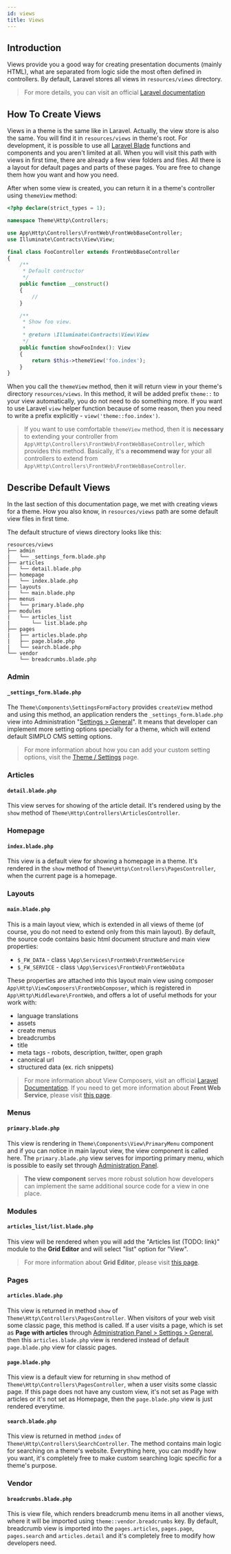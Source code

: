 ```yaml
---
id: views
title: Views
---
```


## Introduction

Views provide you a good way for creating presentation documents (mainly HTML), what are separated from logic side the most 
often defined in controllers. By default, Laravel stores all views in `resources/views` directory.

> For more details, you can visit an official [Laravel documentation](https://laravel.com/docs/5.8/views)

## How To Create Views

Views in a theme is the same like in Laravel. Actually, the view store is also the same. You will find it in `resources/views` in 
theme's root. For development, it is possible to use all [Laravel Blade](https://laravel.com/docs/5.8/blade) functions and components 
and you aren't limited at all. When you will visit this path with views in first time, there are already a few view folders and files. 
All there is a layout for default pages and parts of these pages. You are free to change them how you want and how you need.

After when some view is created, you can return it in a theme's controller using `themeView` method:
```php
<?php declare(strict_types = 1);

namespace Theme\Http\Controllers;

use App\Http\Controllers\FrontWeb\FrontWebBaseController;
use Illuminate\Contracts\View\View;

final class FooController extends FrontWebBaseController
{
    /**
     * Default contructor
     */
    public function __construct()
    {
        //
    }

    /**
     * Show foo view.
     *
     * @return \Illuminate\Contracts\View\View
     */
    public function showFooIndex(): View
    {
        return $this->themeView('foo.index');
    }
}
```
When you call the `themeView` method, then it will return view in your theme's directory `resources/views`. In this method, it will be added prefix 
`theme::` to your view automatically, you do not need to do something more. If you want to use Laravel `view` helper function because of 
some reason, then you need to write a prefix explicitly - `view('theme::foo.index')`. 

> If you want to use comfortable `themeView` method, then it is **necessary** to extending your controller from `App\Http\Controllers\FrontWeb\FrontWebBaseController`, 
which provides this method. Basically, it's a **recommend way** for your all controllers to extend from `App\Http\Controllers\FrontWeb\FrontWebBaseController`.

## Describe Default Views

In the last section of this documentation page, we met with creating views for a theme. How you also know, in `resources/views` path 
are some default view files in first time.

The default structure of views directory looks like this:
```text
resources/views
├── admin
|   └── _settings_form.blade.php
├── articles
|   └── detail.blade.php
├── homepage
|   └── index.blade.php
├── layouts
|   └── main.blade.php
├── menus
|   └── primary.blade.php
├── modules
|   └── articles_list
|       └── list.blade.php
├── pages
|   ├── articles.blade.php
|   ├── page.blade.php
|   └── search.blade.php
└── vendor
    └── breadcrumbs.blade.php
```

### Admin 

#### `_settings_form.blade.php`
The `Theme\Components\SettingsFormFactory` provides `createView` method and using this method, an application renders the `_settings_form.blade.php` view into Administration "[Settings > General](../getting-started/setting#general)". 
It means that developer can implement more setting options specially for a theme, which will extend default SIMPLO CMS setting options.

> For more information about how you can add your custom setting options, visit the [Theme / Settings](../theme/setting.md) page.

### Articles 

#### `detail.blade.php`
This view serves for showing of the article detail. It's rendered using by the `show` method of `Theme\Http\Controllers\ArticlesController`.

### Homepage 

#### `index.blade.php`
This view is a default view for showing a homepage in a theme. It's rendered in the `show` method of `Theme\Http\Controllers\PagesController`, when
the current page is a homepage.

### Layouts 

#### `main.blade.php`

This is a main layout view, which is extended in all views of theme (of course, you do not need to extend only from this main layout). 
By default, the source code contains basic html document structure and main view properties: 
- `$_FW_DATA` - class `\App\Services\FrontWeb\FrontWebService`
- `$_FW_SERVICE` - class `\App\Services\FrontWeb\FrontWebData`

These properties are attached into this layout main view using composer `App\Http\ViewComposers\FrontWebComposer`, which is registered in 
`App\Http\Middleware\FrontWeb`, and offers a lot of useful methods for your work with:
- language translations
- assets
- create menus
- breadcrumbs
- title
- meta tags - robots, description, twitter, open graph
- canonical url
- structured data (ex. rich snippets)

> For more information about View Composers, visit an official [Laravel Documentation](https://laravel.com/docs/5.8/views#view-composers).
> If you need to get more information about **Front Web Service**, please visit [this page](../services/front-web.md).

### Menus 

#### `primary.blade.php`
This view is rendering in `Theme\Components\View\PrimaryMenu` component and if you can notice in main layout view, the view component is called here.
The `primary.blade.php` view serves for importing primary menu, which is possible to easily set through [Administration Panel](../getting-started/setting.md).

> **The view component** serves more robust solution how developers can implement the same additional source code for a view in one place.

### Modules 

#### `articles_list/list.blade.php`
This view will be rendered when you will add the "Articles list (TODO: link)" module to the **Grid Editor** and will select "list" option for "View".

> For more information about **Grid Editor**, please visit [this page](../core/grid-editor.md).

### Pages 

#### `articles.blade.php`
This view is returned in method `show` of `Theme\Http\Controllers\PagesController`. When visitors of your web visit some classic page, this method is called.
If a user visits a page, which is set as **Page with articles** through [Administration Panel > Settings > General](../getting-started/setting.md#general), then this `articles.blade.php` 
view is rendered instead of default `page.blade.php` view for classic pages.

#### `page.blade.php`
This view is a default view for returning in `show` method of `Theme\Http\Controllers\PagesController`, when a user visits some classic page. If this page does not have any custom view,
it's not set as Page with articles or it's not set as Homepage, then the `page.blade.php` view is just rendered everytime.

#### `search.blade.php`
This view is returned in method `index` of `Theme\Http\Controllers\SearchController`. The method contains main logic for searching on a theme's website. Everything here, you can
modify how you want, it's completely free to make custom searching logic specific for a theme's purpose.

### Vendor 

#### `breadcrumbs.blade.php`
This is view file, which renders breadcrumb menu items in all another views, where it will be imported using `theme::vendor.breadcrumbs` key. By default, 
breadcrumb view is imported into the `pages.articles`, `pages.page`, `pages.search` and `articles.detail` and it's completely free to modify how developers need.
